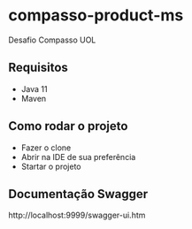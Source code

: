 # compasso-product-ms
Desafio Compasso UOL

## Requisitos
- Java 11
- Maven

## Como rodar o projeto
- Fazer o clone
- Abrir na IDE de sua preferência
- Startar o projeto

## Documentação Swagger
http://localhost:9999/swagger-ui.htm
